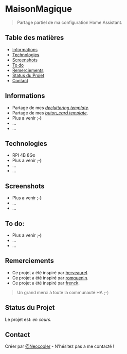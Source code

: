# MaisonMagique
> Partage partiel de ma configuration Home Assistant.

## Table des matières
* [Informations](#informations)
* [Technologies](#technologies)
* [Screenshots](#screenshots)
* [To do](#to-do)
* [Remerciements](#remerciements)
* [Status du Projet](#status-du-projet)
* [Contact](#contact)

## Informations
- Partage de mes [_decluttering template_](https://github.com/custom-cards/decluttering-card).
- Partage de mes [_buton_card template_](https://github.com/custom-cards/button-card).
- Plus a venir ;-)
- ...
- ...


## Technologies
- RPI 4B 8Go
- Plus a venir ;-)
- ...
- ...


## Screenshots
- Plus a venir ;-)
- ...
- ...
<!-- ![Example screenshot](./img/screenshot.png) -->


## To do:
- Plus a venir ;-)
- ...
- ...


## Remerciements
- Ce projet a été inspiré par [herveaurel](https://github.com/herveaurel/HomeAssistant).
- Ce projet a été inspiré par [romquenin](https://github.com/romquenin/home-assistant-config-fr).
- Ce projet a été inspiré par [frenck](https://github.com/frenck/home-assistant-config).
> Un grand merci à toute la communauté HA ;-)


## Status du Projet
Le projet est: _en cours_.


## Contact
Créer par [@Neocooler](https://github.com/NeoCooler) - N'hésitez pas a me contacté !
